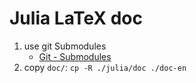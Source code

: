 # Julia LaTeX doc
 

1. use git Submodules 
    - [Git - Submodules](https://git-scm.com/book/en/v2/Git-Tools-Submodules)
2. copy `doc/`: `cp -R ./julia/doc ./doc-en`
